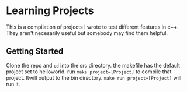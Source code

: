 # Learning Projects

This is a compilation of projects I wrote to test different features in c++. They aren't necesarily useful but somebody may find them helpful.

## Getting Started

Clone the repo and `cd` into the src directory. the makefile has the default project set to helloworld. run `make project=[Project]` to compile that project. Itwill output to the bin directory. `make run project=[Project]` will run it.
